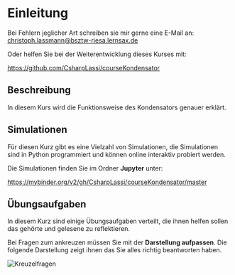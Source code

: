 # Einleitung

Bei Fehlern jeglicher Art schreiben sie mir gerne eine E-Mail an: christoph.lassmann@bsztw-riesa.lernsax.de 

Oder helfen Sie bei der Weiterentwicklung dieses Kurses mit:

https://github.com/CsharpLassi/courseKondensator

## Beschreibung

In diesem Kurs wird die Funktionsweise des Kondensators genauer erklärt.

## Simulationen

Für diesen Kurz gibt es eine Vielzahl von Simulationen, die Simulationen sind in Python programmiert und können online interaktiv probiert werden.

Die Simulationen finden Sie im Ordner **Jupyter** unter:

https://mybinder.org/v2/gh/CsharpLassi/courseKondensator/master

## Übungsaufgaben

In diesem Kurz sind einige Übungsaufgaben verteilt, die ihnen helfen sollen das gehörte und gelesene zu reflektieren.

Bei Fragen zum ankreuzen müssen Sie mit der **Darstellung aufpassen**. Die folgende Darstellung zeigt ihnen das Sie alles richtig beantworten haben. 

![Kreuzelfragen](../Bilder/Aufgaben.png)